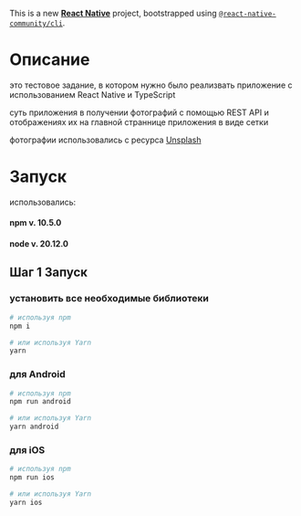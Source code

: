 This is a new [**React Native**](https://reactnative.dev) project, bootstrapped using [`@react-native-community/cli`](https://github.com/react-native-community/cli).

# Описание
это тестовое задание, в котором нужно было реализвать приложение с использованием React Native и TypeScript

суть приложения в получении фотографий с помощью REST API и отображениях их на главной страннице приложения в виде сетки

фотографии использовались с ресурса [Unsplash](https://unsplash.com/)

# Запуск

использовались:
#### npm v. 10.5.0
#### node v. 20.12.0

## Шаг 1 Запуск 
### установить все необходимые библиотеки
```bash
# используя npm
npm i

# или используя Yarn
yarn
```

### для Android

```bash
# используя npm
npm run android

# или используя Yarn
yarn android
```

### для iOS

```bash
# используя npm
npm run ios

# или используя Yarn
yarn ios
```